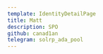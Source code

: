 ```yaml
---
template: IdentityDetailPage
title: Matt
description: SPO
github: canad1an
telegram: solrp_ada_pool
---
```


